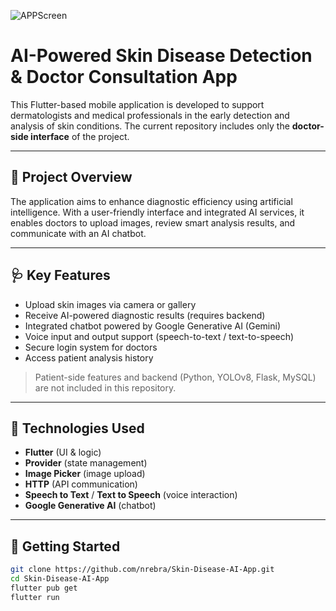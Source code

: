 ![APPScreen]([assets/screenshots/doctor_home.png](https://github.com/nrebra/Skin-Disease-Diagnosis-AI-App/blob/2f9cd88480e29e47041573ab1fd652e1c05ed6a1/skindisease.png))

# AI-Powered Skin Disease Detection & Doctor Consultation App

This Flutter-based mobile application is developed to support dermatologists and medical professionals in the early detection and analysis of skin conditions. The current repository includes only the **doctor-side interface** of the project.

---

## 🎯 Project Overview

The application aims to enhance diagnostic efficiency using artificial intelligence. With a user-friendly interface and integrated AI services, it enables doctors to upload images, review smart analysis results, and communicate with an AI chatbot.

---

## 🩺 Key Features 

- Upload skin images via camera or gallery
- Receive AI-powered diagnostic results (requires backend)
- Integrated chatbot powered by Google Generative AI (Gemini)
- Voice input and output support (speech-to-text / text-to-speech)
- Secure login system for doctors
- Access patient analysis history

> Patient-side features and backend (Python, YOLOv8, Flask, MySQL) are not included in this repository.

---

## 🧪 Technologies Used

- **Flutter** (UI & logic)
- **Provider** (state management)
- **Image Picker** (image upload)
- **HTTP** (API communication)
- **Speech to Text** / **Text to Speech** (voice interaction)
- **Google Generative AI** (chatbot)

---

## 🚀 Getting Started

```bash
git clone https://github.com/nrebra/Skin-Disease-AI-App.git
cd Skin-Disease-AI-App
flutter pub get
flutter run
